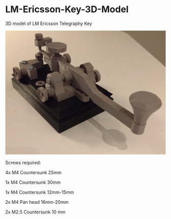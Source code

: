 # LM-Ericsson-Key-3D-Model
3D model of LM Ericsson Telegraphy Key

![graph](morse_key_3D-Printed.JPG)

Screws required:

4x M4 Countersunk 25mm

1x M4 Countersunk 30mm

1x M4 Countersunk 12mm-15mm

2x M4 Pan head    16mm-20mm

2x M2.5 Countersunk 10 mm
